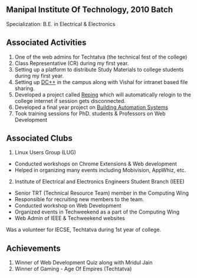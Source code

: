 ## Manipal Institute Of Technology, 2010 Batch

Specialization: B.E. in Electrical & Electronics

## Associated Activities

1. One of the web admins for Techtatva (the technical fest of the college)
2. Class Representative (CR) during my first year.
3. Setting up a platform to distribute Study Materials to college students during my first year.
4. Setting up [DC++](https://www.facebook.com/groups/mit.intranet/) in the campus along with Vishal for intranet based file sharing.
5. Developed a project called [Reping](https://github.com/tvvignesh/reping) which will automatically relogin to the college internet if session gets disconnected.
6. Developed a final year project on [Building Automation Systems](https://github.com/tvvignesh/Building-Automation-Systems)
7. Took training sessions for PhD. students & Professors on Web Development

## Associated Clubs

1. Linux Users Group (LUG)
  * Conducted workshops on Chrome Extensions & Web development
  * Helped in organizing many events including Mobivision, AppWhiz, etc.

2. Institute of Electrical and Electronics Engineers Student Branch (IEEE)
  * Senior TRT (Technical Resource Team) member in the Computing Wing
  * Responsible for recruiting new members to the team.
  * Conducted workshop on Web Development
  * Organized events in Techweekend as a part of the Computing Wing
  * Web Admin of IEEE & Techweekend websites

Was a volunteer for IECSE, Techtatva during 1st year of college.

## Achievements

1. Winner of Web Development Quiz along with Mridul Jain
2. Winner of Gaming - Age Of Empires (Techtatva)
